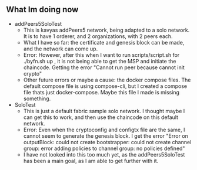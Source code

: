 ## What Im doing now

* addPeers5SoloTest
  * This is kavyas addPeers5 network, being adapted to a solo network. It is to have 1 orderer, and 2 organizations, with 2 peers each.
  * What I have so far: the certificate and genesis block can be made, and the network can come up.
  * Error: However, after this when I want to run scripts/script.sh for ./byfn.sh up , it is not being able to get the MSP and initiate the chaincode. Getting the error "Cannot run peer because cannot init crypto"
  * Other future errors or maybe a cause: the docker compose files. The default compose file is using compose-cli, but I created a compose file thats just docker-compose. Maybe this file I made is missing something. 
* SoloTest
  * This is just a default fabric sample solo network. I thought maybe I can get this to work, and then use the chaincode on this default network.
  * Error: Even when the cryptoconfig and configtx file are the same, I cannot seem to generate the genesis block. I get the error "Error on outputBlock: could not create bootstrapper: could not create channel group: error adding policies to channel group: no policies defined"
  * I have not looked into this too much yet, as the addPeers5SoloTest has been a main goal, as I am able to get further with it.



